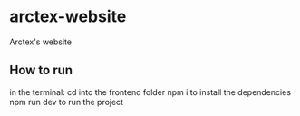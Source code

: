 # arctex-website
Arctex's website

## How to run

in the terminal:
cd into the frontend folder
npm i to install the dependencies
npm run dev to run the project